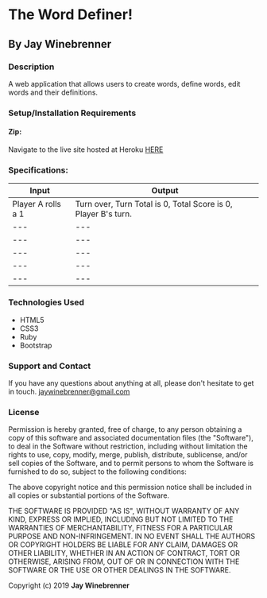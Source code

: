 # The Word Definer!

## By **Jay Winebrenner**

### Description

A web application that allows users to create words, define words, edit words and their definitions.

### Setup/Installation Requirements

#### Zip:

Navigate to the live site hosted at Heroku [HERE](https://glacial-atoll-00914.herokuapp.com/)

### Specifications:

|Input|Output|
|---|---|
|Player A rolls a 1| Turn over, Turn Total is 0, Total Score is 0, Player B's turn.|
|---|---|
|---|---|
|---|---|
|---|---|
|---|---|

### Technologies Used

 - HTML5
 - CSS3
 - Ruby
 - Bootstrap

### Support and Contact

If you have any questions about anything at all, please don't hesitate to get in touch. jaywinebrenner@gmail.com


### License

Permission is hereby granted, free of charge, to any person obtaining a copy of this software and associated documentation files (the "Software"), to deal in the Software without restriction, including without limitation the rights to use, copy, modify, merge, publish, distribute, sublicense, and/or sell copies of the Software, and to permit persons to whom the Software is furnished to do so, subject to the following conditions:

The above copyright notice and this permission notice shall be included in all copies or substantial portions of the Software.

THE SOFTWARE IS PROVIDED "AS IS", WITHOUT WARRANTY OF ANY KIND, EXPRESS OR IMPLIED, INCLUDING BUT NOT LIMITED TO THE WARRANTIES OF MERCHANTABILITY, FITNESS FOR A PARTICULAR PURPOSE AND NON-INFRINGEMENT. IN NO EVENT SHALL THE AUTHORS OR COPYRIGHT HOLDERS BE LIABLE FOR ANY CLAIM, DAMAGES OR OTHER LIABILITY, WHETHER IN AN ACTION OF CONTRACT, TORT OR OTHERWISE, ARISING FROM, OUT OF OR IN CONNECTION WITH THE SOFTWARE OR THE USE OR OTHER DEALINGS IN THE SOFTWARE.

Copyright (c) 2019 **Jay Winebrenner**
